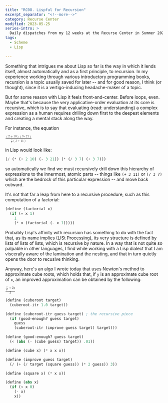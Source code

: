 ```yaml
---
title: "RC08. Lispful for Recursion"
excerpt_separator: "<!--more-->"
category: Recurse Center
modified: 2023-05-25
series-intro: >
  Daily dispatches from my 12 weeks at the Recurse Center in Summer 2023
tags:
  - Scheme
  - Lisp
  
---
```


Something that intrigues me about Lisp so far is the way in which it lends itself, almost automatically and as a first principle, to recursion. In my experience working through various introductory programming books, recursion is a topic usually saved for later -- and for good reason, I think (or thought), since it is a vertigo-inducing headache-maker of a topic.

But for some reason with Lisp it feels front-and-center. Before loops, even. Maybe that's because the very applicative-order evaluation at its core is recursive, which is to say that evaluating (read: understanding) a complex expression as a human requires drilling down first to the deepest elements and creating a mental stack along the way.

For instance, the equation

<math>
  <mfrac>
    <mrow>
      <mo>(</mo>
      <mrow>
        <mn>2</mn>
        <mo>+</mo>
        <mn>10</mn>
      </mrow>
      <mo>)</mo>
      <mo>(</mo>
      <mrow>
        <mn>3</mn>
        <mo>-</mo>
        <mn>21</mn>
      </mrow>
      <mo>)</mo>
    </mrow>
    <mrow>
      <mrow>
        <mfrac>
          <mn>3</mn>
          <mn>7</mn>
        </mfrac>
      </mrow>
      <mo>(</mo>
      <mrow>
        <mn>3</mn>
        <mo>+</mo>
        <mn>11</mn>
      </mrow>
      <mo>)</mo>
    </mrow>
  </mfrac>
</math>

in Lisp would look like:

```scheme
(/ (* (+ 2 10) (- 3 21)) (* (/ 3 7) (+ 3 7)))
```

so automatically we find we must recursively drill down this hierarchy of expressions to the innermost, atomic parts -- things like `(+ 3 11)` or `(/ 3 7)` which are the bedrock of this particular expression -- and move back outward.

It's not that far a leap from here to a recursive procedure, such as this computation of a factorial:

```scheme
(define (factorial x)
  (if (= x 1)
    1
    (* x (factorial (- x 1)))))
```

Probably Lisp's affinity with recursion has something to do with the fact that, as its name implies (LISt Processing), its very structure is defined by lists of lists of lists, which is recursive by nature. In a way that is not quite so palpable in other languages, I find while working with a Lisp dialect that I am viscerally aware of the lamination and the nesting, and that in turn quietly opens the door to recusive thinking.

Anyway, here's an algo I wrote today that uses Newton's method to approximate cube roots, which holds that, if `y` is an approximate cube root of `x`, an improved approximation can be obtained by the following:

<math>
  <mfrac>
    <mrow>
      <mfrac>
        <mrow>
          <mi>x</mi>
        </mrow>
        <mrow>
          <msup>
            <mi>y</mi>
            <mn>2</mn>
          </msup>
        </mrow>
      </mfrac>
      <mo>+</mo>
      <mn>2</mn>
      <mi>y</mi>
    </mrow>
    <mrow>
      <mn>3</mn>
    </mrow>
  </mfrac>
</math>

```scheme
(define (cuberoot target)
  (cuberoot-itr 1.0 target))

(define (cuberoot-itr guess target) ; the recursive piece
  (if (good-enough? guess target)
    guess
    (cuberoot-itr (improve guess target) target)))

(define (good-enough? guess target)
  (< (abs (- (cube guess) target)) .01))

(define (cube x) (* x x x))

(define (improve guess target)
  (/ (+ (/ target (square guess)) (* 2 guess)) 3))

(define (square x) (* x x))

(define (abs x)
  (if (< x 0)
    (- x)
    x))

```
